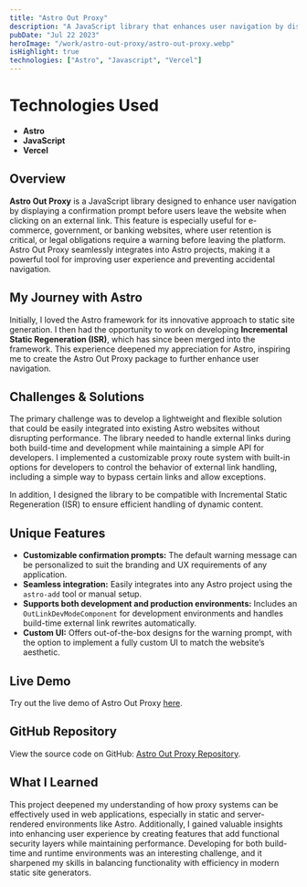 ```yaml
---
title: "Astro Out Proxy"
description: "A JavaScript library that enhances user navigation by displaying confirmation prompts before users leave an Astro website via external links."
pubDate: "Jul 22 2023"
heroImage: "/work/astro-out-proxy/astro-out-proxy.webp"
isHighlight: true
technologies: ["Astro", "Javascript", "Vercel"]
---
```


# Technologies Used

- **Astro**
- **JavaScript**
- **Vercel**

## Overview

**Astro Out Proxy** is a JavaScript library designed to enhance user navigation by displaying a confirmation prompt before users leave the website when clicking on an external link. This feature is especially useful for e-commerce, government, or banking websites, where user retention is critical, or legal obligations require a warning before leaving the platform. Astro Out Proxy seamlessly integrates into Astro projects, making it a powerful tool for improving user experience and preventing accidental navigation.

## My Journey with Astro

Initially, I loved the Astro framework for its innovative approach to static site generation. I then had the opportunity to work on developing **Incremental Static Regeneration (ISR)**, which has since been merged into the framework. This experience deepened my appreciation for Astro, inspiring me to create the Astro Out Proxy package to further enhance user navigation.

## Challenges & Solutions

The primary challenge was to develop a lightweight and flexible solution that could be easily integrated into existing Astro websites without disrupting performance. The library needed to handle external links during both build-time and development while maintaining a simple API for developers. I implemented a customizable proxy route system with built-in options for developers to control the behavior of external link handling, including a simple way to bypass certain links and allow exceptions.

In addition, I designed the library to be compatible with Incremental Static Regeneration (ISR) to ensure efficient handling of dynamic content.

## Unique Features

- **Customizable confirmation prompts:** The default warning message can be personalized to suit the branding and UX requirements of any application.
- **Seamless integration:** Easily integrates into any Astro project using the `astro-add` tool or manual setup.
- **Supports both development and production environments:** Includes an `OutLinkDevModeComponent` for development environments and handles build-time external link rewrites automatically.
- **Custom UI:** Offers out-of-the-box designs for the warning prompt, with the option to implement a fully custom UI to match the website’s aesthetic.

## Live Demo

Try out the live demo of Astro Out Proxy [here](https://astro-out-proxy.vercel.app/).

## GitHub Repository

View the source code on GitHub: [Astro Out Proxy Repository](https://github.com/Elod-T/astro-out-proxy).

## What I Learned

This project deepened my understanding of how proxy systems can be effectively used in web applications, especially in static and server-rendered environments like Astro. Additionally, I gained valuable insights into enhancing user experience by creating features that add functional security layers while maintaining performance. Developing for both build-time and runtime environments was an interesting challenge, and it sharpened my skills in balancing functionality with efficiency in modern static site generators.
